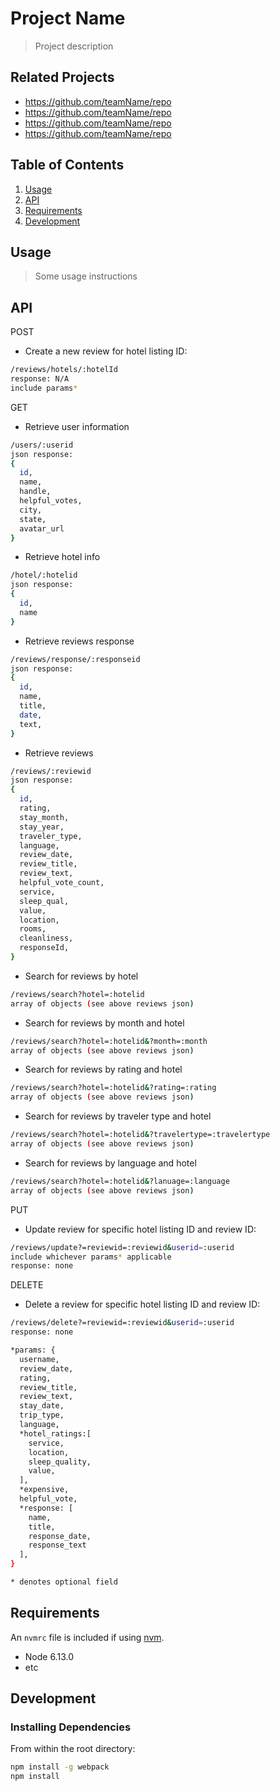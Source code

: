 # Project Name

> Project description

## Related Projects

  - https://github.com/teamName/repo
  - https://github.com/teamName/repo
  - https://github.com/teamName/repo
  - https://github.com/teamName/repo

## Table of Contents

1. [Usage](#Usage)
1. [API](#API)
1. [Requirements](#requirements)
1. [Development](#development)

## Usage

> Some usage instructions

## API

POST
- Create a new review for hotel listing ID:
```sh
/reviews/hotels/:hotelId
response: N/A
include params*
```

GET
- Retrieve user information
```sh
/users/:userid
json response: 
{
  id,
  name,
  handle,
  helpful_votes,
  city,
  state,
  avatar_url
}
```
- Retrieve hotel info
```sh
/hotel/:hotelid
json response: 
{
  id,
  name
}
```
- Retrieve reviews response
```sh
/reviews/response/:responseid
json response: 
{
  id,
  name,
  title,
  date,
  text,
}
```
- Retrieve reviews
```sh
/reviews/:reviewid
json response: 
{
  id,
  rating,
  stay_month,
  stay_year,
  traveler_type,
  language,
  review_date,
  review_title,
  review_text,
  helpful_vote_count,
  service,
  sleep_qual,
  value,
  location,
  rooms,
  cleanliness,
  responseId,
}
```
 
- Search for reviews by hotel
```sh
/reviews/search?hotel=:hotelid
array of objects (see above reviews json)
```

- Search for reviews by month and hotel
```sh
/reviews/search?hotel=:hotelid&?month=:month
array of objects (see above reviews json)
```

- Search for reviews by rating and hotel
```sh
/reviews/search?hotel=:hotelid&?rating=:rating
array of objects (see above reviews json)
```

- Search for reviews by traveler type and hotel
```sh
/reviews/search?hotel=:hotelid&?travelertype=:travelertype
array of objects (see above reviews json)
```

- Search for reviews by language and hotel
```sh
/reviews/search?hotel=:hotelid&?lanuage=:language
array of objects (see above reviews json)
```

PUT
- Update review for specific hotel listing ID and review ID:
```sh
/reviews/update?=reviewid=:reviewid&userid=:userid
include whichever params* applicable
response: none
```

DELETE
- Delete a review for specific hotel listing ID and review ID:
```sh
/reviews/delete?=reviewid=:reviewid&userid=:userid
response: none
```

```sh
*params: {
  username,
  review_date,
  rating,
  review_title,
  review_text,
  stay_date,
  trip_type,
  language,
  *hotel_ratings:[
    service,
    location,
    sleep_quality,
    value,
  ],
  *expensive,
  helpful_vote,
  *response: [
    name,
    title,
    response_date,
    response_text
  ],
}

* denotes optional field
```

## Requirements

An `nvmrc` file is included if using [nvm](https://github.com/creationix/nvm).

- Node 6.13.0
- etc

## Development

### Installing Dependencies

From within the root directory:

```sh
npm install -g webpack
npm install
```

